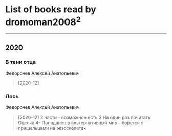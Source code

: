 # List of books read by dromoman2008<sup>2</sup>
---

## 2020

### В тени отца
Федорочев Алексей Анатольевич
> [2020-12] 


### Лось
Федорочев Алексей Анатольевич
> [2020-12] 2 части - возможное есть 3
> На один раз почитать
> Оценка 4-
> Попаданец в альтернативный мир - борется с пришельцами на экзоскелетах



